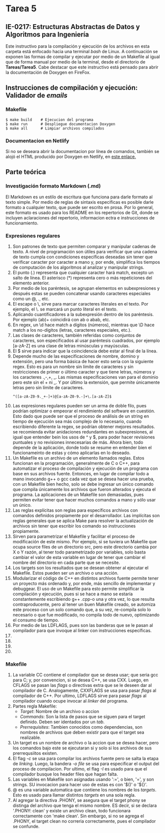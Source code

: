 # Tarea 5
## IE-0217: Estructuras Abstractas de Datos y Algoritmos para Ingeniería

Este instructivo para la compilación y ejecución de los archivos en esta carpeta está enfocado hacia una terminal _bash_ de Linux.  A continuación se exponen las formas de compilar y ejecutar por medio de un Makefile al igual que de forma manual por medio de la terminal, desde el directorio de **Tareas/Tarea5**. Cabe destacar que este instructivo está pensado para abrir la documentación de Doxygen en FireFox.

## Instrucciones de compilación y ejecución: Validador de _emails_
### Makefile
```
$ make build    # Ejecucion del programa
$ make run      # Despliegue documentacion Doxygen
$ make all      # Limpiar archivos compilados
``` 

### Documentacion en Netlify

Si no se deseara abrir la documentacion por línea de comandos, también se alojó el HTML producido por Doxygen en Netlify, en [este enlace.]()

## Parte teórica

### Investigación formato Markdown (.md)

El Markdown es un estilo de escritura que funciona para darle formato al texto simple. Por medio de reglas de sintaxis especificas es posible darle formato a cualquier texto, que puede ser escrito en prosa. Por lo general, este formato es usado para los README en los repertorios de Git, donde se incluyen aclaraciones del repertorio, informacion ectra e instrucciones de funcionamiento. 

### Expresiones regulares
1. Son patrones de texto que permiten comparar y manipular cadenas de texto. A nivel de programación son útiles para verificar que una cadena de texto cumpla con condiciones específicas deseadas sin tener que verificar caracter por caracter a mano y, por ende, simplifica los tiempos de computación de los algoritmos al analizar y manipular strings.
2. El punto (.) representa que cualquier caracter hará match, excepto un salto de línea. El asterisco (*) representa cero o más repeticiones del elemento anterior.
3. Por medio de los paréntesis, se agrupan elementos en subexpresiones y después estas se pueden concatenar usando caracteres especiales como un @, \., etc.
4. El escape o \\, sirve para marcar caracteres literales en el texto. Por ejemplo, el \\. se marcará un punto literal en el texto.
5. Aplicando cuantificadores a la subexpresión dentro de los paréntesis. Por ejemplo (ab)+ coincidirá con ab o abab, etc.
6. En regex, un \\d hace match a dígitos (números), mientras que \\D hace match a los no-dígitos (letras, caracteres especiales, etc.).
7. Las clases de caracteres, también referidas como conjuntos de caracteres, son especificados al usar paréntesis cuadrados, por ejemplo [a-zA-Z] es una clase de letras minúsculas y mayúsculas.
8. El $ sirve para indicar que la coincidencia debe estar al final de la línea.
9. Depende mucho de las especificaciones de nombre, domino y extensión, pero una forma básica de hacer esto sería con la siguiente regex. Esto es para un nombre sin límite de caracteres y sin restricciones de primer o último caracter y que tiene letras, números y los caracteres .,-,+, _. Las mismas especificaciones van para el dominio pero este sin el + ni _. Y por último la extensión, que permite únicamente letras pero sin límite de caracteres.
    ```
    ^([a-zA-Z0-9._+-]+)@[a-zA-Z0-9.-]+\.[a-zA-Z]$
    ```
10. Las expresiones regulares pueden ser un arma de doble filo, pues podrían optimizar o empeorar el rendimiento del software en cuestión. Esto dado que puede ser que el proceso de análisis de un string en tiempo de ejecución sea más complejo de lo necesario, cuando escribiendo diferente la regex, se podrían obtener mejores resultados. se recomienda evitar anidaciones redundantes en subexpresiones, al igual que entender bein los usos de ^ y $, para poder hacer revisiones puntuales y no revisiones innecesarias de más. Ahora bien, todo depende de la aplicación, donde todo se resume en entender bien el funcionameinto de estas y cómo aplicarlas en lo deseado.
11. Un Makefile es un archivo de un elemento llamados reglas. Estos funcionan en la programación, generalmente de C o C++, para automatizar el proceso de compilación y ejecución de un programa con base en sus archivos fuente. Entonces, en lugar de compilar todo a mano invocando g++ o gcc cada vez que se desea hacer una prueba, con un Makefile bien hecho, solo se debe ingresar un único comando que compila únicamente los archivos que fueron alterados y ejecuta el programa. La aplicaciones de un Makefile son demasiadas, pues permiten evitar tener que hacer muchos comandos a mano y sólo usar un único.
12. Las reglas explícitas son reglas para específicos archivos con comandos definidos propiamente por el desarrollador. Las implícitas son reglas generales que se aplica Make para resolver la actualización de archivos sin tener que escribir los comando so instrucciones propiamente.
13. Sirven para parametrizar el Makefile y facilitar el proceso de modificación de este mismo. Por ejemplo, si se tuviera un Makefile que ocupa source files de un directorio src, pero este directorio cambia por X o Y razón, al tener todo parametrizado por variables, solo basta cambiar el valor de esta variable en lugar de tener que cambiar el nombre del directorio en cada parte que se necesite.
14. Los targets son los resultados que se desean obtener al ejecutar el Makefile. Estos pueden ser un archivo o una acción.
15. Modularizar el código de C++ en distintos archivos fuente permite tener un proyecto más ordenado y, por ende, más sencillo de implementar y debuggear. El uso de un Makefile para esto permite simplificar la compilación y ejecución, pues si se hace a mano se estaría constantemente escribiendo g++ <archivos>.cpp-o <ejecutable> una y otra vez, lo que resulta contraproducente, pero al tener un buen Makefile creado, se automiza este proceso con un solo comando que, a su vez, re-compila solo lo necesario o que fue modificado, no compila todo de nuevo, optimizando el consumo de tiempo.
16. Por medio de las LDFLAGS, pues son las banderas que se le pasan al compilador para que invoque al linker con instrucciones específicas.
17. 
18. 
19. 
20. 

### Makefile
1. La variable CC contiene el compilador que se desea usar; que seria gcc para C; y, por convencion, si se desea C++, se usa CXX. Luego, en CFLAGS se pasan las _flags_ o directivas extra que se le deseen dar al compilador de C. Analogamente, CXXFLAGS se usa para pasar _flags_ al compilador de C++. Por ultimo, LDFLAGS sirve para pasar _flags_ al compilador cuando ocupe invocar al _linker_ del programa.
2. Partes regla Makefile:
    - _Target_: Nombre de un archivo o accion
    - _Commands_: Son la lista de pasos que se siguen para el target definido. Deben ser identados por un _tab_.
    - _Prerrequisites_: Tambien conocidos como dependencias, son nombres de archivos que deben existir para que el target sea realizable.
3. Un target es un nombre de archivo o la accion que se desea hacer, pero los comandos bajo este se ejecutaran si y solo si los archivos de sus prerrequsiitos existen.
4. El flag _-c_ se usa para compilar los archivos fuente pero se salta la etapa de _linking_. Luego, la bandera _-o file_ se usa para especificar el output del proceso de compilacion. Por ultimo, el flag _-I_ es usado para que el compilador busque los header files que hagan falta.
5. Las variables en Makefile son asignadas usando ':=', o bien, '=', y son strings. SU invocacion para hacer uso de estas es con '\$()' o '\${}'.
6. @ es una variable automatica que contiene los nombres de los _targets_. Esto es usado para llamar distintos _targets_ en una sola regla.
7. Al agregar la directiva .PHONY, se asegura que el target phony se distinga del archivo que tenga el mismo nombre. ES decir, si se declara '.PHONY: clean' y existe un archivo clean, todo funcionara correctamente con 'make clean'. Sin embargo, si no se agrega el .PHONY, el target clean no correria correctamente, pues el compilador se confunde.
